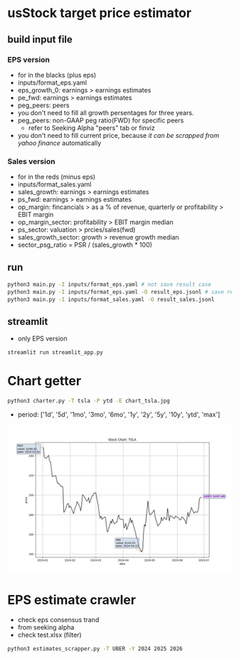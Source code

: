# usStock target price estimator

## build input file

### EPS version
- for in the blacks (plus eps)
- inputs/format_eps.yaml
- eps_growth_0: earnings > earnings estimates
- pe_fwd: earnings > earnings estimates
- peg_peers: peers
- you don't need to fill all growth persentages for three years.
- peg_peers: non-GAAP peg ratio(FWD) for specific peers
    - refer to Seeking Alpha "peers" tab or finviz
- you don't need to fill current price, because *it can be scrapped from yahoo finance* automatically

### Sales version
- for in the reds (minus eps)
- inputs/format_sales.yaml
- sales_growth: earnings > earnings estimates
- ps_fwd: earnings > earnings estimates
- op_margin: fincancials > as a % of revenue, quarterly or profitability > EBIT margin
- op_margin_sector: profitability > EBIT margin median
- ps_sector: valuation > prcies/sales(fwd)
- sales_growth_sector: growth > revenue growth median
- sector_psg_ratio = PSR / (sales_growth * 100)

## run
```bash
python3 main.py -I inputs/format_eps.yaml # not save result case
python3 main.py -I inputs/format_eps.yaml -O result_eps.jsonl # save result case
python3 main.py -I inputs/format_sales.yaml -O result_sales.jsonl
```

## streamlit
- only EPS version
```bash
streamlit run streamlit_app.py
```

# Chart getter
```bash
python3 charter.py -T tsla -P ytd -E chart_tsla.jpg
```
- period: ['1d', '5d', '1mo', '3mo', '6mo', '1y', '2y', '5y', '10y', 'ytd', 'max']

![chart_tsla](/src/chart_tsla.jpg)

# EPS estimate crawler
- check eps consensus trand
- from seeking alpha
- check test.xlsx (filter)

```bash
python3 estimates_scrapper.py -T UBER -Y 2024 2025 2026
```
